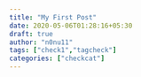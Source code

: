 ```yaml
---
title: "My First Post"
date: 2020-05-06T01:28:16+05:30
draft: true
author: "n0nu11"
tags: ["check1","tagcheck"]
categories: ["checkcat"]
---
```


